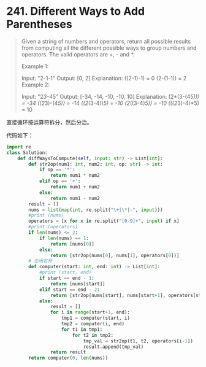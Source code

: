 # 241. Different Ways to Add Parentheses

> Given a string of numbers and operators, return all possible results from computing all the different possible ways to group numbers and operators. The valid operators are +, - and *.
>
> Example 1:
>
> Input: "2-1-1"
> Output: [0, 2]
> Explanation: 
> ((2-1)-1) = 0 
> (2-(1-1)) = 2
> Example 2:
>
> Input: "2*3-4*5"
> Output: [-34, -14, -10, -10, 10]
> Explanation: 
> (2*(3-(4*5))) = -34 
> ((2*3)-(4*5)) = -14 
> ((2*(3-4))*5) = -10 
> (2*((3-4)*5)) = -10 
> (((2*3)-4)*5) = 10

直接循环按运算符拆分，然后分治。

代码如下：

```python
import re
class Solution:
    def diffWaysToCompute(self, input: str) -> List[int]:
        def str2op(num1: int, num2: int, op: str) -> int:
            if op == '*':
                return num1 * num2
            elif op == '+':
                return num1 + num2
            else:
                return num1 - num2
        result = []
        nums = list(map(int, re.split("\+|\*|-", input)))
        #print (nums)
        operators = [x for x in re.split("[0-9]+", input) if x]
        #print (operators)
        if len(nums) <= 2:
            if len(nums) == 1:
                return [nums[0]]
            else:
                return [str2op(nums[0], nums[1], operators[0])]
        # 左闭右开
        def computer(start: int, end: int) -> List[int]:
            #print (start, end)
            if start == end - 1:
                return [nums[start]]
            elif start == end - 2:
                return [str2op(nums[start], nums[start+1], operators[start])]
            else:
                result = []
                for i in range(start+1, end):
                    tmp1 = computer(start, i)
                    tmp2 = computer(i, end)
                    for t1 in tmp1:
                        for t2 in tmp2:
                            tmp_val = str2op(t1, t2, operators[i-1])
                            result.append(tmp_val)
                return result
        return computer(0, len(nums))
```

